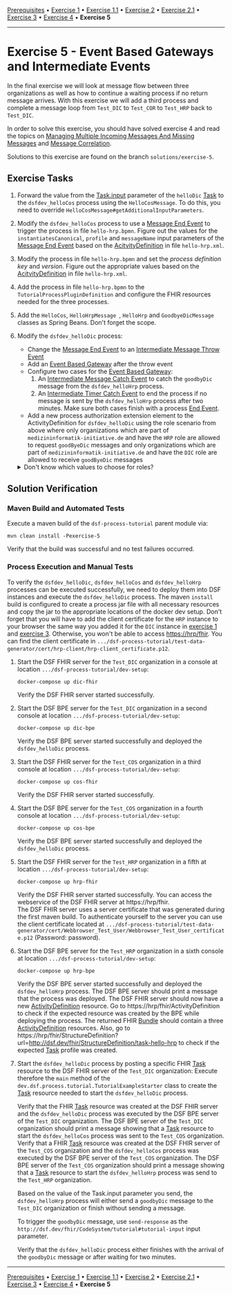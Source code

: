 [Prerequisites](prerequisites.md) • [Exercise 1](exercise-1.md) • [Exercise 1.1](exercise-1-1.md) • [Exercise 2](exercise-2.md) • [Exercise 2.1](exercise-2-1.md) • [Exercise 3](exercise-3.md) • [Exercise 4](exercise-4.md) • **Exercise 5**
___

# Exercise 5 - Event Based Gateways and Intermediate Events
In the final exercise we will look at message flow between three organizations as well as how to continue a waiting process if no return message arrives. 
With this exercise we will add a third process and complete a message loop from `Test_DIC` to `Test_COR` to `Test_HRP` back to `Test_DIC`.

In order to solve this exercise, you should have solved exercise 4 and read the topics on 
[Managing Multiple Incoming Messages And Missing Messages](basic-concepts-and-lessons.md#managing-multiple-incoming-messages-and-missing-messages)
and [Message Correlation](basic-concepts-and-lessons.md#message-correlation).

Solutions to this exercise are found on the branch `solutions/exercise-5`.

## Exercise Tasks
1. Forward the value from the [Task.input](http://hl7.org/fhir/R4/task.html) parameter of the `helloDic` [Task](http://hl7.org/fhir/R4/task.html) to the `dsfdev_helloCos` process using the `HelloCosMessage`. To do this, you need to override `HelloCosMessage#getAdditionalInputParameters`.
1. Modify the `dsfdev_helloCos` process to use a [Message End Event](https://docs.camunda.org/manual/7.17/reference/bpmn20/events/message-events/#message-end-event) to trigger the process in file `hello-hrp.bpmn`. Figure out the values for the `instantiatesCanonical`, `profile` and `messageName` input parameters of the [Message End Event](https://docs.camunda.org/manual/7.17/reference/bpmn20/events/message-events/#message-end-event) based on the [AcitvityDefinition](http://hl7.org/fhir/R4/activitydefinition.html) in file `hello-hrp.xml`.
1. Modify the process in file `hello-hrp.bpmn` and set the _process definition key_ and _version_. Figure out the appropriate values based on the [AcitvityDefinition](http://hl7.org/fhir/R4/activitydefinition.html) in file `hello-hrp.xml`.
1. Add the process in file `hello-hrp.bpmn` to the `TutorialProcessPluginDefinition` and configure the FHIR resources needed for the three processes.
1. Add the `HelloCos`, `HelloHrpMessage `, `HelloHrp` and `GoodbyeDicMessage` classes as Spring Beans. Don't forget the scope.
1. Modify the `dsfdev_helloDic` process:
	* Change the [Message End Event](https://docs.camunda.org/manual/7.17/reference/bpmn20/events/message-events/#message-end-event) to an [Intermediate Message Throw Event](https://docs.camunda.org/manual/7.17/reference/bpmn20/events/message-events/#message-intermediate-throwing-event)
	* Add an [Event Based Gateway](https://docs.camunda.org/manual/7.17/reference/bpmn20/gateways/event-based-gateway/) after the throw event
	* Configure two cases for the [Event Based Gateway](https://docs.camunda.org/manual/7.17/reference/bpmn20/gateways/event-based-gateway/):
	    1. An [Intermediate Message Catch Event](https://docs.camunda.org/manual/7.17/reference/bpmn20/events/message-events/#message-intermediate-catching-event) to catch the `goodbyDic` message from the `dsfdev_helloHrp` process.
	    1. An [Intermediate Timer Catch Event](https://docs.camunda.org/manual/7.17/reference/bpmn20/events/timer-events/#timer-intermediate-catching-event) to end the process if no message is sent by the `dsfdev_helloHrp` process after two minutes.
	    Make sure both cases finish with a process [End Event](https://docs.camunda.org/manual/7.17/reference/bpmn20/events/none-events/).
    * Add a new process authorization extension element to the ActivityDefinition for `dsfdev_helloDic` using the role scenario from above where
   only organizations which are part of `medizininformatik-initiative.de` and have the `HRP` role are allowed to request `goodByeDic` messages and only
   organizations which are part of `medizininformatik-initiative.de` and have the `DIC` role are allowed to receive `goodByeDic` messages
   <details>
   <summary>Don't know which values to choose for roles?</summary>
   
    Take a look at the [dsf-organization-role](https://github.com/datasharingframework/dsf/blob/release/1.4.0/dsf-fhir/dsf-fhir-validation/src/main/resources/fhir/CodeSystem/dsf-organization-role-1.0.0.xml) CodeSystem.
   </details>

## Solution Verification
### Maven Build and Automated Tests
Execute a maven build of the `dsf-process-tutorial` parent module via:
```
mvn clean install -Pexercise-5
```
Verify that the build was successful and no test failures occurred.

### Process Execution and Manual Tests
To verify the `dsfdev_helloDic`, `dsfdev_helloCos` and `dsfdev_helloHrp` processes can be executed successfully, we need to deploy them into DSF instances and execute the `dsfdev_helloDic` process. The maven `install` build is configured to create a process jar file with all necessary resources and copy the jar to the appropriate locations of the docker dev setup.
Don't forget that you will have to add the client certificate for the `HRP` instance to your browser the same way you added it for the `DIC` instance
in [exercise 1](exercise-1.md) and [exercise 3](exercise-3.md). Otherwise, you won't be able to access [https://hrp/fhir](https://hrp/fhir). You can find the client certificate
in `.../dsf-process-tutorial/test-data-generator/cert/hrp-client/hrp-client_certificate.p12`.

1. Start the DSF FHIR server for the `Test_DIC` organization in a console at location `.../dsf-process-tutorial/dev-setup`:
   ```
   docker-compose up dic-fhir
   ```
   Verify the DSF FHIR server started successfully.

2. Start the DSF BPE server for the `Test_DIC` organization in a second console at location `.../dsf-process-tutorial/dev-setup`:
   ```
   docker-compose up dic-bpe
   ```
   Verify the DSF BPE server started successfully and deployed the `dsfdev_helloDic` process.

3. Start the DSF FHIR server for the `Test_COS` organization in a third console at location `.../dsf-process-tutorial/dev-setup`:
   ```
   docker-compose up cos-fhir
   ```
   Verify the DSF FHIR server started successfully.

4. Start the DSF BPE server for the `Test_COS` organization in a fourth console at location `.../dsf-process-tutorial/dev-setup`:
   ```
   docker-compose up cos-bpe
   ```
   Verify the DSF BPE server started successfully and deployed the `dsfdev_helloDic` process.


5. Start the DSF FHIR server for the `Test_HRP` organization in a fifth at location `.../dsf-process-tutorial/dev-setup`:
   ```
   docker-compose up hrp-fhir
   ```
   Verify the DSF FHIR server started successfully. You can access the webservice of the DSF FHIR server at https://hrp/fhir.  
   The DSF FHIR server uses a server certificate that was generated during the first maven build. To authenticate yourself to the server you can use the client certificate located at `.../dsf-process-tutorial/test-data-generator/cert/Webbrowser_Test_User/Webbrowser_Test_User_certificate.p12` (Password: password).

6. Start the DSF BPE server for the `Test_HRP` organization in a sixth console at location `.../dsf-process-tutorial/dev-setup`:
   ```
   docker-compose up hrp-bpe
   ```
   Verify the DSF BPE server started successfully and deployed the `dsfdev_helloHrp` process. The DSF BPE server should print a message that the process was deployed. The DSF FHIR server should now have a new [ActivityDefinition](http://hl7.org/fhir/R4/activitydefinition.html) resource. Go to https://hrp/fhir/ActivityDefinition to check if the expected resource was created by the BPE while deploying the process. The returned FHIR [Bundle](http://hl7.org/fhir/R4/bundle.html) should contain a three [ActivityDefinition](http://hl7.org/fhir/R4/activitydefinition.html) resources. Also, go to https://hrp/fhir/StructureDefinition?url=http://dsf.dev/fhir/StructureDefinition/task-hello-hrp to check if the expected [Task](http://hl7.org/fhir/R4/task.html) profile was created.

7. Start the `dsfdev_helloDic` process by posting a specific FHIR [Task](http://hl7.org/fhir/R4/task.html) resource to the DSF FHIR server of the `Test_DIC` organization:
   Execute therefore the `main` method of the `dev.dsf.process.tutorial.TutorialExampleStarter` class to create the [Task](http://hl7.org/fhir/R4/task.html) resource needed to start the `dsfdev_helloDic` process.

   Verify that the FHIR [Task](http://hl7.org/fhir/R4/task.html) resource was created at the DSF FHIR server and the `dsfdev_helloDic` process was executed by the DSF BPE server of the `Test_DIC` organization. The DSF BPE server of the `Test_DIC` organization should print a message showing that a [Task](http://hl7.org/fhir/R4/task.html) resource to start the `dsfdev_helloCos` process was sent to the `Test_COS` organization.  
   Verify that a FHIR [Task](http://hl7.org/fhir/R4/task.html) resource was created at the DSF FHIR server of the `Test_COS` organization and the `dsfdev_helloCos` process was executed by the DSF BPE server of the `Test_COS` organization. The DSF BPE server of the `Test_COS` organization should print a message showing that a [Task](http://hl7.org/fhir/R4/task.html) resource to start the `dsfdev_helloHrp` process was send to the `Test_HRP` organization.  
   
   Based on the value of the Task.input parameter you send, the `dsfdev_helloHrp` process will either send a `goodbyDic` message to the `Test_DIC` organization or finish without sending a message.
   
   To trigger the `goodbyDic` message, use `send-response` as the `http://dsf.dev/fhir/CodeSystem/tutorial#tutorial-input` input parameter.
   
   Verify that the `dsfdev_helloDic` process either finishes with the arrival of the `goodbyDic` message or after waiting for two minutes.

___
[Prerequisites](prerequisites.md) • [Exercise 1](exercise-1.md) • [Exercise 1.1](exercise-1-1.md) • [Exercise 2](exercise-2.md) • [Exercise 2.1](exercise-2-1.md) • [Exercise 3](exercise-3.md) • [Exercise 4](exercise-4.md) • **Exercise 5**